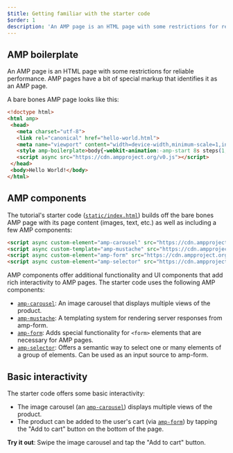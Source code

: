 ```yaml
---
$title: Getting familiar with the starter code
$order: 1
description: 'An AMP page is an HTML page with some restrictions for reliable performance. AMP pages have a bit of special markup that identifies it as an AMP page.'
---
```


## AMP boilerplate
An AMP page is an HTML page with some restrictions for reliable performance. AMP pages have a bit of special markup that identifies it as an AMP page.

A bare bones AMP page looks like this:

```html
<!doctype html>
<html amp>
 <head>
   <meta charset="utf-8">
   <link rel="canonical" href="hello-world.html">
   <meta name="viewport" content="width=device-width,minimum-scale=1,initial-scale=1">
   <style amp-boilerplate>body{-webkit-animation:-amp-start 8s steps(1,end) 0s 1 normal both;-moz-animation:-amp-start 8s steps(1,end) 0s 1 normal both;-ms-animation:-amp-start 8s steps(1,end) 0s 1 normal both;animation:-amp-start 8s steps(1,end) 0s 1 normal both}@-webkit-keyframes -amp-start{from{visibility:hidden}to{visibility:visible}}@-moz-keyframes -amp-start{from{visibility:hidden}to{visibility:visible}}@-ms-keyframes -amp-start{from{visibility:hidden}to{visibility:visible}}@-o-keyframes -amp-start{from{visibility:hidden}to{visibility:visible}}@keyframes -amp-start{from{visibility:hidden}to{visibility:visible}}</style><noscript><style amp-boilerplate>body{-webkit-animation:none;-moz-animation:none;-ms-animation:none;animation:none}</style></noscript>
   <script async src="https://cdn.ampproject.org/v0.js"></script>
 </head>
 <body>Hello World!</body>
</html>
```

## AMP components

The tutorial's starter code ([`static/index.html`](https://github.com/googlecodelabs/advanced-interactivity-in-amp/blob/master/static/index.html)) builds off the bare bones AMP page with its page content (images, text, etc.) as well as including a few AMP components:

```html
<script async custom-element="amp-carousel" src="https://cdn.ampproject.org/v0/amp-carousel-0.1.js"></script>
<script async custom-template="amp-mustache" src="https://cdn.ampproject.org/v0/amp-mustache-0.1.js"></script>
<script async custom-element="amp-form" src="https://cdn.ampproject.org/v0/amp-form-0.1.js"></script>
<script async custom-element="amp-selector" src="https://cdn.ampproject.org/v0/amp-selector-0.1.js"></script>
```

AMP components offer additional functionality and UI components that add rich interactivity to AMP pages. The starter code uses the following AMP components:

- [`amp-carousel`](../../../../documentation/components/reference/amp-carousel.md): An image carousel that displays multiple views of the product.
- [`amp-mustache`](../../../../documentation/components/reference/amp-mustache.md): A templating system for rendering server responses from amp-form.
- [`amp-form`](../../../../documentation/components/reference/amp-form.md): Adds special functionality for `<form>` elements that are necessary for AMP pages.
- [`amp-selector`](../../../../documentation/components/reference/amp-selector.md): Offers a semantic way to select one or many elements of a group of elements. Can be used as an input source to amp-form.

## Basic interactivity

The starter code offers some basic interactivity:

- The image carousel (an [`amp-carousel`](../../../../documentation/components/reference/amp-carousel.md)) displays multiple views of the product.
- The product can be added to the user's cart (via [`amp-form`](../../../../documentation/components/reference/amp-form.md)) by tapping the "Add to cart" button on the bottom of the page.

**Try it out**: Swipe the image carousel and tap the "Add to cart" button.
